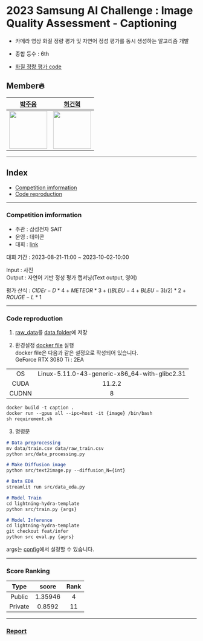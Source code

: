 # 2023 Samsung AI Challenge : Image Quality Assessment - Captioning

- 카메라 영상 화질 정량 평가 및 자연어 정성 평가를 동시 생성하는 알고리즘 개발

- 종합 등수 : 6th
- [화질 정량 평가 code](https://github.com/lliee1/Samsung-Image-Quality-Assessment-Mos)

## Member🔥
| [박주용](https://github.com/lliee1)| [허건혁](https://github.com/GeonHyeock) |
| :-: | :-: |
| <img src="https://avatars.githubusercontent.com/lliee1" width="100"> | <img src="https://avatars.githubusercontent.com/GeonHyeock" width="100"> |
***


## Index
* [Competition imformation](#competition-imformation)
* [Code reproduction](#code-reproduction)
***

### Competition imformation

- 주관 : 삼성전자 SAIT
- 운영 : 데이콘
- 대회 : [link](https://dacon.io/competitions/official/236134/overview/description)

대회 기간 : 2023-08-21-11:00 ~ 2023-10-02-10:00

Input : 사진 \
Output : 자연어 기반 정성 평가 캡셔닝(Text output, 영어)

평가 산식 : $CIDEr-D * 4 + METEOR * 3 + ((BLEU-4 + BLEU-3) / 2) * 2 + ROUGE-L * 1$

---

### Code reproduction

1. [raw_data](https://dacon.io/competitions/official/236134/data)를 [data folder](data)에 저장 

2. 환경설정 [docker file](Dockerfile) 실행 \
docker file은 다음과 같은 설정으로 작성되어 있습니다. \
GeForce RTX 3080 Ti : 2EA


|||
|:---:|:---:|
|OS|Linux-5.11.0-43-generic-x86_64-with-glibc2.31|
|CUDA|11.2.2|
|CUDNN|8|


~~~md
docker build -t caption .
docker run --gpus all --ipc=host -it {image} /bin/bash
sh requirement.sh 
~~~
3. 명령문

~~~md
# Data preprocessing
mv data/train.csv data/raw_train.csv
python src/data_processing.py 

# Make Diffusion image
python src/text2image.py --diffusion_N={int}

# Data EDA
streamlit run src/data_eda.py
~~~

~~~md
# Model Train
cd lightning-hydra-template
python src/train.py {args}

# Model Inference
cd lightning-hydra-template
git checkout feat/infer
python src eval.py {agrs}
~~~
args는 [config](lightning-hydra-template/configs)에서 설정할 수 있습니다.


---
### Score Ranking
|Type|score|Rank|
| :---: | :---: | :---: |
| Public | 1.35946 | 4 |
| Private | 0.8592 | 11 |
---


### [Report](Report.pdf)